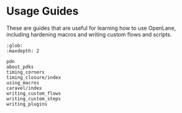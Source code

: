 # Usage Guides

These are guides that are useful for learning how to use OpenLane, including
hardening macros and writing custom flows and scripts.

```{toctree}
:glob:
:maxdepth: 2

pdn
about_pdks
timing_corners
timing_closure/index
using_macros
caravel/index
writing_custom_flows
writing_custom_steps
writing_plugins
```
